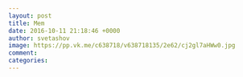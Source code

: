 ```yaml
--- 
layout: post 
title: Mem 
date: 2016-10-11 21:18:46 +0000 
author: svetashov 
image: https://pp.vk.me/c638718/v638718135/2e62/cj2gl7aHWw0.jpg
comment: 
categories: 
---
```

